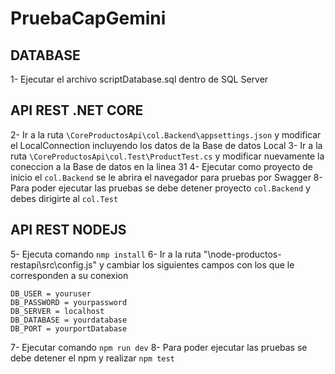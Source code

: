 # PruebaCapGemini

## DATABASE

1- Ejecutar el archivo scriptDatabase.sql dentro de SQL Server

## API REST .NET CORE


2- Ir a la ruta ```\CoreProductosApi\col.Backend\appsettings.json``` y modificar el LocalConnection incluyendo los datos de la Base de datos Local
3- Ir a la ruta ```\CoreProductosApi\col.Test\ProductTest.cs``` y modificar nuevamente la coneccion a la Base de datos en la linea 31 
4- Ejecutar como proyecto de inicio el ```col.Backend``` se le abrira el navegador para pruebas por Swagger
8- Para poder ejecutar las pruebas se debe detener proyecto ```col.Backend``` y debes dirigirte al ```col.Test```

## API REST NODEJS 

5- Ejecuta comando ```nmp install```
6- Ir a la ruta "\node-productos-restapi\src\config.js" y cambiar los siguientes campos con los que le corresponden a su conexion 
```
DB_USER = youruser
DB_PASSWORD = yourpassword
DB_SERVER = localhost
DB_DATABASE = yourdatabase
DB_PORT = yourportDatabase
```
7- Ejecutar comando ```npm run dev```
8- Para poder ejecutar las pruebas se debe detener el npm y realizar ```npm test```
